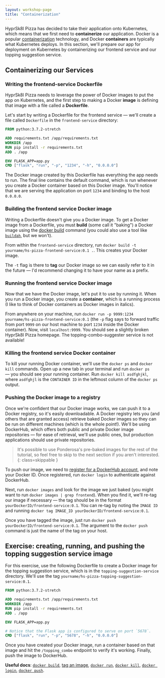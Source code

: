 ```yaml
---
layout: workshop-page
title: "Containerization"
---
```


HyprSk8l Pizza has decided to take their application onto Kubernetes, which means that we first need to **containerize** our application. Docker is a popular [containerization](https://en.wikipedia.org/wiki/Container_(virtualization)) technology, and Docker **containers** are typically what Kubernetes deploys. In this section, we'll prepare our app for deployment on Kubernetes by containerizing our frontend service and our topping suggestion service. 

## Containerizing our Services

### Writing the frontend-service Dockerfile

HyprSk8l Pizza needs to leverage the power of Docker images to put the app on Kubernetes, and the first step to making a Docker **image** is defining that image with a file called a **Dockerfile**.

Let's start by writing a Dockerfile for the frontend service — we'll create a file called `Dockerfile` in the `frontend-service` directory: 

```Dockerfile
FROM python:3.7.2-stretch

ADD requirements.txt /app/requirements.txt
WORKDIR /app
RUN pip install -r requirements.txt
ADD . /app

ENV FLASK_APP=app.py
CMD ["flask", "run", "-p", "1234", "-h", "0.0.0.0"]
```

The Docker image created by this Dockerfile has everything the app needs to run. The final line contains the default command, which is run whenever you create a Docker container based on this Docker image. You'll notice that we are serving the application on port `1234` and binding to the host `0.0.0.0`.

### Building the frontend service Docker image

Writing a Dockerfile doesn't give you a Docker image. To get a Docker image from a Dockerfile, you must **build** (some call it "baking") a Docker image using the [docker build](https://docs.docker.com/engine/reference/commandline/build/) command (you could also use a tool like [`buildah`](https://buildah.io/), but we won't).

From within the `frontend-service` directory, run `docker build -t yourname/hs-pizza-frontend-service:0.1 .`. This creates your Docker image.

The `-t` flag is there to **tag** our Docker image so we can easily refer to it in the future — I'd recommend changing it to have your name as a prefix.

### Running the frontend service Docker image

Now that we have the Docker image, let's put it to use by running it. When you run a Docker image, you create a **container**, which is a running process (I like to think of Docker containers as Docker images in italics).

From anywhere on your machine, run `docker run -p 9999:1234 yourname/hs-pizza-frontend-service:0.1` (the `-p` flag says to forward traffic from port `9999` on our host machine to port `1234` inside the Docker container). Now, visit `localhost:9999`. You should see a slightly broken HyprSk8l Pizza homepage. The topping-combo-suggester service is not available!

### Killing the frontend service Docker container

To kill your running Docker container, we'll use the `docker ps` and `docker kill` commands. Open up a new tab in your terminal and run `docker ps` — you should see your running container. Run `docker kill asdfghjkl`, where `asdfghjl` is the `CONTAINER ID` in the leftmost column of the `docker ps` output.

### Pushing the Docker image to a registry

Once we're confident that our Docker image works, we can push it to a Docker registry, so it's easily downloadable. A Docker registry lets you (and others that are granted access) retrieve baked Docker images so they can be run on different machines (which is the whole point!). We'll be using DockerHub, which offers both public and private Docker image repositories — for ease of retrieval, we'll use public ones, but production applications should use private repositories.

> It's possible to use Ponderosa's pre-baked images for the rest of the tutorial, so feel free to skip to the next section if you aren't interested.
{: class=skippable }

To push our image, we need to [register for a DockerHub account](https://hub.docker.com/signup), and note your Docker ID. Once registered, run `docker login` to authenticate against DockerHub.

Next, run `docker images` and look for the image we just baked (you might want to run `docker images | grep frontend`). When you find it, we'll re-tag our image if necessary — the tag should be in the format `yourDockerID/frontend-service:0.1`. You can re-tag by noting the `IMAGE ID` and running `docker tag IMAGE_ID yourDockerID/frontend-service:0.1`.

Once you have tagged the image, just run `docker push yourDockerID/frontend-service:0.1`. The argument to the `docker push` command is just the name of the tag on your host.

## Exercise: creating, running, and pushing the topping suggestion service image

For this exercise, use the following Dockerfile to create a Docker image for the topping suggestion service, which is in the `topping-suggestion-service` directory. We'll use the tag `yourname/hs-pizza-topping-suggestion-service:0.1`.

```Dockerfile
FROM python:3.7.2-stretch

ADD requirements.txt /app/requirements.txt
WORKDIR /app
RUN pip install -r requirements.txt
ADD . /app

ENV FLASK_APP=app.py

# Notice that the Flask app is configured to serve on port `5678`.
CMD ["flask", "run", "-p", "5678", "-h", "0.0.0.0"]
```

Once you have created your Docker image, run a container based on that image and hit the `/topping_combo` endpoint to verify it's working. Finally, push the image to DockerHub.

**Useful docs**: [`docker build`](https://docs.docker.com/engine/reference/commandline/build/), [tag an image](https://docs.docker.com/engine/reference/commandline/build/#tag-an-image--t), [`docker run`](https://docs.docker.com/engine/reference/run/), [`docker kill`](https://docs.docker.com/engine/reference/commandline/kill/), [`docker login`](https://docs.docker.com/engine/reference/commandline/login/), [`docker push`](https://docs.docker.com/engine/reference/commandline/push/).